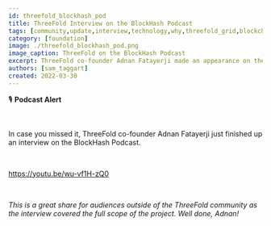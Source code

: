 ```yaml
---
id: threefold_blockhash_pod
title: ThreeFold Interview on the BlockHash Podcast
tags: [community,update,interview,technology,why,threefold_grid,blockchain]
category: [foundation]
image: ./threefold_blockhash_pod.png
image_caption: ThreeFold on the BlockHash Podcast
excerpt: ThreeFold co-founder Adnan Fatayerji made an appearance on the BlockHash Podcast!
authors: [sam_taggart]
created: 2022-03-30
---
```


🎙 **Podcast Alert**

<br/>

In case you missed it, ThreeFold co-founder Adnan Fatayerji just finished up an interview on the BlockHash Podcast.

<br/>

https://youtu.be/wu-vf1H-zQ0

<br/>

*This is a great share for audiences outside of the ThreeFold community as the interview covered the full scope of the project. Well done, Adnan!*